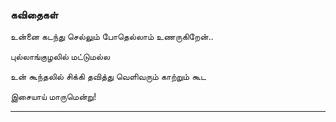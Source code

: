 ### கவிதைகள் 

உன்னை கடந்து செல்லும் போதெல்லாம் உணருகிறேன்..

புல்லாங்குழலில் மட்டுமல்ல

உன் கூந்தலில் சிக்கி தவித்து வெளிவரும் காற்றும் கூட

இசையாய் மாருமென்று!

____
